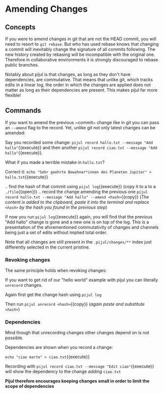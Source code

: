 # Amending Changes


## Concepts

If you were to amend changes in git that are not the HEAD commit, you will need to resort to `git rebase`. But who has used rebase knows that changing a commit will inevitably change the signature of all commits following. The new history created by rebasing will be incompatible with the original one. Therefore in collaborative environments it is strongly discouraged to rebase public branches.

Notably about pijul is that changes, as long as they don't have dependencies, are commutative. That means that unlike git, which tracks edits in a linear log, the order in which the changes are applied does not matter as long as their dependencies are present. This makes pijul far more flexible!

## Commands

If you want to amend the previous ~commit~ change like in git you can pass an `--amend` flag to the record. Yet, unlike git not only latest changes can be amended:

Say you recorded some change: `pijul record hallo.txt --message "Add hallo"`{{execute}} and then another `pijul record ciao.txt --message "Add hallo"`{{execute}}.

What if you made a terrible mistake in `hallo.txt`?

Correct it: `echo "Sehr geehrte Bewohner*innen des Planeten Jupiter" > hallo.txt`{{execute}}

.. find the hash of that commit using `pijul log`{{execute}} (copy it to a to a `./file`{{open}})
.. record the change amending the previous one `pijul record hallo.txt --message "Add hallo" --amend <hash>`{{copy}} (*The content is added to the clipboard, paste it into the terminal and replace `<hash>` by the hash you found in the previous step*)

If now you run `pijul log`{{execute}} again, you will find that the previous "Add hallo" change is gone and a new one is on top of the log. This is a presentation of the aforementioned commutativity of changes and channels being just a set of edits without implied total order.

Note that all changes are still present in the `.pijul/changes/**` index just differently selected in the current pristine.

### Revoking changes

The same principle holds when revoking changes:

If you want to get rid of our "hello world" example with pijul you can literally `unrecord` changes.

Again first get the change hash using `pijul log`

Then run `pijul unrecord <hash>`{{copy}} (*again paste and substitute `<hash>`*)

### Dependencies

Mind though that unrecording changes other changes depend on is not possible.

Dependencies are shown when you record a change:

`echo "ciao marte" > ciao.txt`{{execute}}

Recording with `pijul record ciao.txt --message "Edit ciao"`{{execute}} will show the dependency to the change *adding* `ciao.txt`

**Pijul therefore encourages keeping changes small in order to limit the scope of dependencies**
